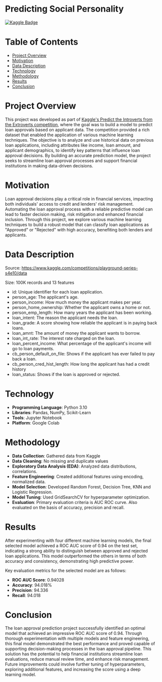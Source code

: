 # Predicting Social Personality
[![Kaggle Badge](https://img.shields.io/badge/Kaggle-Loan_Approval_Prediction-brightgreen)](https://www.kaggle.com/competitions/playground-series-s5e7/overview)

# Table of Contents
* [Project Overview](#project-overview)
* [Motivation](#motivation)
* [Data Description](#data-description)
* [Technology](#technology)
* [Methodology](#methodology)
* [Results](#results)
* [Conclusion](#conclusion)


# Project Overview
This project was developed as part of [Kaggle's Predict the Introverts from the Extroverts competition](https://www.kaggle.com/competitions/playground-series-s5e7/overview), where the goal was to build a model to predict loan approvals based on applicant data. The competition provided a rich dataset that enabled the application of various machine learning techniques.
The objective is to analyze and use historical data on previous loan applications, including attributes like income, loan amount, and applicant demographics, to identify key patterns that influence loan approval decisions. 
By building an accurate prediction model, the project seeks to streamline loan approval processes and support financial institutions in making data-driven decisions.

# Motivation
Loan approval decisions play a critical role in financial services, impacting both individuals' access to credit and lenders' risk management. 
Automating the loan approval process with a reliable predictive model can lead to faster decision making, risk mitigation and enhanced financial inclusion.
Through this project, we explore various machine learning techniques to build a robust model that can classify loan applications as "Approved" or "Rejected" with high accuracy, benefiting both lenders and applicants.

# Data Description
Source: https://www.kaggle.com/competitions/playground-series-s4e10/data

Size: 100K records and 13 features

* id: Unique identifier for each loan application.
* person_age: The applicant's age.
* person_income: How much money the applicant makes per year.
* person_home_ownership: Whether the applicant owns a home or not.
* person_emp_length: How many years the applicant has been working.
* loan_intent: The reason the applicant needs the loan.
* loan_grade: A score showing how reliable the applicant is in paying back loans.
* loan_amnt: The amount of money the applicant wants to borrow.
* loan_int_rate: The interest rate charged on the loan.
* loan_percent_income: What percentage of the applicant's income will go to loan payments.
* cb_person_default_on_file: Shows if the applicant has ever failed to pay back a loan.
* cb_person_cred_hist_length: How long the applicant has had a credit history
* loan_status: Shows if the loan is approved or rejected.

# Technology
* **Programming Language**: Python 3.10
* **Libraries**: Pandas, NumPy, Scikit-Learn
* **Tools**: Jupyter Notebook
* **Platform**: Google Colab

# Methodology
* **Data Collection**: Gathered data from Kaggle 
* **Data Cleaning**: No missing and duplicate values
* **Exploratory Data Analysis (EDA)**: Analyzed data distributions, correlations.
* **Feature Engineering**: Created additional features using encoding, normalized data.
* **Model Selection**: Developed Random Forest, Decision Tree, KNN and Logistic Regression.
* **Model Tuning**: Used GridSearchCV for hyperparameter optimization.
* **Evaluation**: Primary evaluation criteria is AUC ROC curve. Also evaluated on the basis of accuracy, precision and recall.

# Results
After experimenting with four different machine learning models, the final selected model achieved a ROC AUC score of 0.94 on the test set, indicating a strong ability to distinguish between approved and rejected loan applications. 
This model outperformed the others in terms of both accuracy and consistency, demonstrating high predictive power.

Key evaluation metrics for the selected model are as follows:
* **ROC AUC Score**: 0.94028
* **Accuracy**: 94.018%
* **Precision**: 94.336
* **Recall**: 94.018

# Conclusion
The loan approval prediction project successfully identified an optimal model that achieved an impressive ROC AUC score of 0.94. 
Through thorough experimentation with multiple models and feature engineering, this final model demonstrated the best performance and proved capable of supporting decision-making processes in the loan approval pipeline. 
This solution has the potential to help financial institutions streamline loan evaluations, reduce manual review time, and enhance risk management. 
Future improvements could involve further tuning of hyperparameters, exploring additional features, and increasing the score using a deep learning model.

